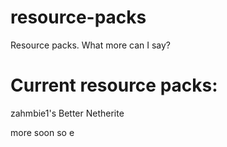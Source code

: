 # resource-packs
Resource packs. What more can I say?

# Current resource packs:
zahmbie1's Better Netherite

more soon so e

